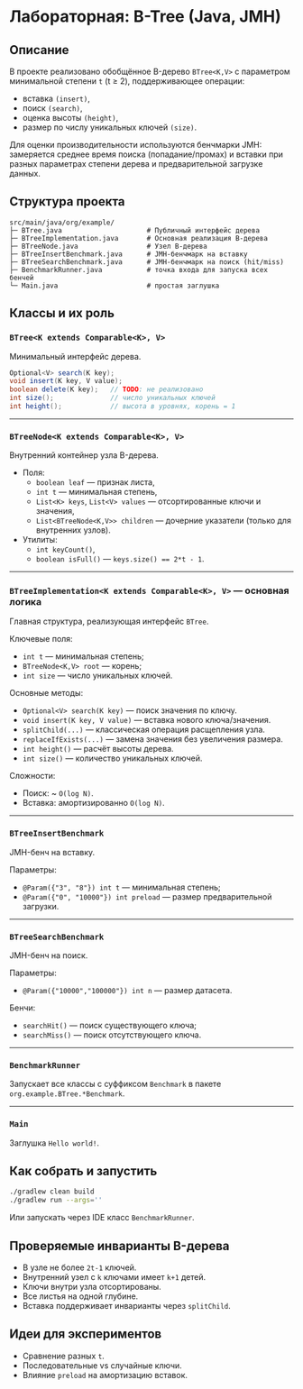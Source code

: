 # Лабораторная: B-Tree (Java, JMH)

## Описание
В проекте реализовано обобщённое B-дерево `BTree<K,V>` c параметром минимальной степени `t` (t ≥ 2), поддерживающее операции:
- вставка `(insert)`,
- поиск `(search)`,
- оценка высоты `(height)`,
- размер по числу уникальных ключей `(size)`.

Для оценки производительности используются бенчмарки JMH: замеряется среднее время поиска (попадание/промах) и вставки при разных параметрах степени дерева и предварительной загрузке данных.

## Структура проекта
```
src/main/java/org/example/
├─ BTree.java                     # Публичный интерфейс дерева
├─ BTreeImplementation.java       # Основная реализация B-дерева
├─ BTreeNode.java                 # Узел B-дерева
├─ BTreeInsertBenchmark.java      # JMH-бенчмарк на вставку
├─ BTreeSearchBenchmark.java      # JMH-бенчмарк на поиск (hit/miss)
├─ BenchmarkRunner.java           # точка входа для запуска всех бенчей
└─ Main.java                      # простая заглушка
```

## Классы и их роль

### `BTree<K extends Comparable<K>, V>`
Минимальный интерфейс дерева.
```java
Optional<V> search(K key);
void insert(K key, V value);
boolean delete(K key);   // TODO: не реализовано
int size();              // число уникальных ключей
int height();            // высота в уровнях, корень = 1
```

---

### `BTreeNode<K extends Comparable<K>, V>`
Внутренний контейнер узла B-дерева.
- Поля:
    - `boolean leaf` — признак листа,
    - `int t` — минимальная степень,
    - `List<K> keys`, `List<V> values` — отсортированные ключи и значения,
    - `List<BTreeNode<K,V>> children` — дочерние указатели (только для внутренних узлов).
- Утилиты:
    - `int keyCount()`,
    - `boolean isFull()` — `keys.size() == 2*t - 1`.

---

### `BTreeImplementation<K extends Comparable<K>, V>` — основная логика
Главная структура, реализующая интерфейс `BTree`.

Ключевые поля:
- `int t` — минимальная степень;
- `BTreeNode<K,V> root` — корень;
- `int size` — число уникальных ключей.

Основные методы:
- `Optional<V> search(K key)` — поиск значения по ключу.
- `void insert(K key, V value)` — вставка нового ключа/значения.
- `splitChild(...)` — классическая операция расщепления узла.
- `replaceIfExists(...)` — замена значения без увеличения размера.
- `int height()` — расчёт высоты дерева.
- `int size()` — количество уникальных ключей.

Сложности:
- Поиск: ~ `O(log N)`.
- Вставка: амортизированно `O(log N)`.

---

### `BTreeInsertBenchmark`
JMH-бенч на вставку.

Параметры:
- `@Param({"3", "8"}) int t` — минимальная степень;
- `@Param({"0", "10000"}) int preload` — размер предварительной загрузки.

---

### `BTreeSearchBenchmark`
JMH-бенч на поиск.

Параметры:
- `@Param({"10000","100000"}) int n` — размер датасета.

Бенчи:
- `searchHit()` — поиск существующего ключа;
- `searchMiss()` — поиск отсутствующего ключа.

---

### `BenchmarkRunner`
Запускает все классы с суффиксом `Benchmark` в пакете `org.example.BTree.*Benchmark`.

---

### `Main`
Заглушка `Hello world!`.

## Как собрать и запустить

```bash
./gradlew clean build
./gradlew run --args=''
```

Или запускать через IDE класс `BenchmarkRunner`.

## Проверяемые инварианты B-дерева
- В узле не более `2t-1` ключей.
- Внутренний узел с `k` ключами имеет `k+1` детей.
- Ключи внутри узла отсортированы.
- Все листья на одной глубине.
- Вставка поддерживает инварианты через `splitChild`.

## Идеи для экспериментов
- Сравнение разных `t`.
- Последовательные vs случайные ключи.
- Влияние `preload` на амортизацию вставок.
